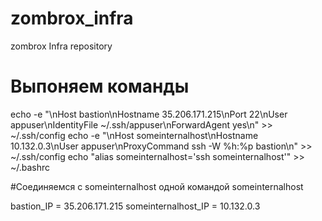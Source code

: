 # zombrox_infra
zombrox Infra repository

# Выпоняем команды

echo -e "\nHost bastion\nHostname 35.206.171.215\nPort 22\nUser appuser\nIdentityFile ~/.ssh/appuser\nForwardAgent yes\n" >> ~/.ssh/config
echo -e "\nHost someinternalhost\nHostname 10.132.0.3\nUser appuser\nProxyCommand ssh -W %h:%p bastion\n" >> ~/.ssh/config
echo "alias someinternalhost='ssh someinternalhost'" >> ~/.bashrc

#Соединяемся с someinternalhost одной командой
someinternalhost

bastion_IP = 35.206.171.215
someinternalhost_IP = 10.132.0.3

